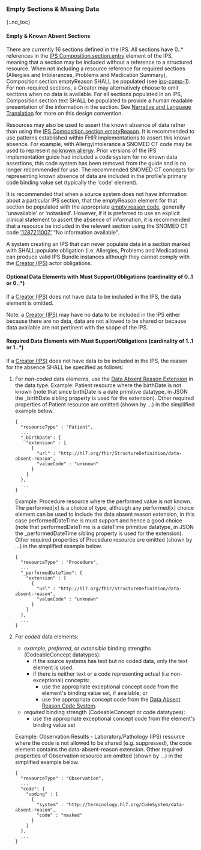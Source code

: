 ### Empty Sections & Missing Data

{:.no_toc}

#### Empty & Known Absent Sections

There are currently 16 sections defined in the IPS. All sections have 0..\* references in the [IPS Composition.section.entry](./StructureDefinition-Composition-uv-ips.html) element of the IPS, meaning that a section may be included without a reference to a structured resource. When not including a resource reference for required sections (Allergies and Intolerances, Problems and Medication Summary), Composition.section.emptyReason SHALL be populated (see [ips-comp-1](./StructureDefinition-Composition-uv-ips.html#constraints)). For non-required sections, a Creator may alternatively choose to omit sections when no data is available. For all sections populated in an IPS, Composition.section.text SHALL be populated to provide a human readable presentation of the information in the section. See [Narrative and Language Translation](./Design-Conventions.html#narrative-and-language-translation) for more on this design convention.

Resources may also be used to assert the known absence of data rather than using the [IPS Composition.section.emptyReason](./StructureDefinition-Composition-uv-ips.html). It is recommended to use patterns established within FHIR implementations to assert this known absence. For example, with AllergyIntolerance a SNOMED CT code may be used to represent [no known allergy](https://hl7.org/fhir/R4/allergyintolerance-nka.json.html). Prior versions of the IPS implementation guide had included a code system for no known data assertions, this code system has been removed from the guide and is no longer recommended for use. The recommended SNOMED CT concepts for representing known absence of data are included in the profile's primary code binding value set (typically the 'code' element).

It is recommended that when a source system does not have information about a particular IPS section, that the emptyReason element for that section be populated with the appropriate [empty reason code](https://hl7.org/fhir/R4/valueset-list-empty-reason.html), generally 'unavailable' or 'notasked'. However, if it is preferred to use an explicit clinical statement to assert the absence of information, it is recommended that a resource be included in the relevant section using the SNOMED CT code ['1287211007'](https://browser.ihtsdotools.org/?perspective=full&conceptId1=1287211007) "No information available".

A system creating an IPS that can never populate data in a section marked with SHALL:populate obligation (i.e. Allergies, Problems and Medications) can produce valid IPS Bundle instances although they cannot comply with the [Creator (IPS)](./ActorDefinition-Creator.html) actor obligations.

#### Optional Data Elements with Must Support/Obligations (cardinality of 0..1 or 0..\*)

If a [Creator (IPS)](./ActorDefinition-Creator.html) does not have data to be included in the IPS, the data element is omitted.

Note: a [Creator (IPS)](./ActorDefinition-Creator.html) may have no data to be included in the IPS either because there are no data, data are not allowed to be shared or because data available are not pertinent with the scope of the IPS.

#### Required Data Elements with Must Support/Obligations (cardinality of 1..1 or 1..\*)

If a [Creator (IPS)](./ActorDefinition-Creator.html) does not have data to be included in the IPS, the reason for the absence SHALL be specified as follows:

1.  For _non-coded_ data elements, use the [Data Absent Reason Extension](http://hl7.org/fhir/R4/extension-data-absent-reason.html) in the data type. 
    Example: Patient resource where the birthDate is not known (note that since birthDate is a date primitive datatype, in JSON the \_birthDate sibling property is used for the extension). Other required properties of Patient resource are omitted (shown by ...) in the simplified example below.

    ```
    {
      "resourceType" : "Patient",
      ...
      "_birthDate": {
        "extension" : [
          {
            "url" : "http://hl7.org/fhir/StructureDefinition/data-absent-reason",
            "valueCode" : "unknown"
          }
        ]
      },
      ...
    }
    ```

    Example: Procedure resource where the performed value is not known. The performed[x] is a choice of type, although any performed[x] choice element can be used to include the data absent reason extension, in this case performedDateTime is must support and hence a good choice (note that performedDateTime is a dateTime primitive datatype, in JSON the \_performedDateTime sibling property is used for the extension). Other required properties of Procedure resource are omitted (shown by ...) in the simplified example below.

    ```
    {
      "resourceType" : "Procedure",
      ...
      "_performedDateTime": {
        "extension" : [
          {
            "url" : "http://hl7.org/fhir/StructureDefinition/data-absent-reason",
            "valueCode" : "unknown"
          }
        ]
      },
      ...
    }
    ```

1.  For _coded_ data elements:
    - _example_, _preferred_, or _extensible_ binding strengths (CodeableConcept datatypes):
      - if the source systems has text but no coded data, only the text element is used.
      - if there is neither text or a code representing actual (i.e non-exceptional) concepts:
        - use the appropriate exceptional concept code from the element's binding value set, if available; or
        - use the appropriate concept code from the [Data Absent Reason Code System](http://hl7.org/fhir/R4/valueset-data-absent-reason.html).
    - _required_ binding strength (CodeableConcept or code datatypes):
      - use the appropriate exceptional concept code from the element's binding value set

    Example: Observation Results - Laboratory/Pathology (IPS) resource where the code is not allowed to be shared (e.g. suppressed), the code element contains the data-absent-reason extension. Other required properties of Observation resource are omitted (shown by ...) in the simplified example below.

    ```
    {
      "resourceType" : "Observation",
      ...
      "code": {
        "coding" : [
          {
            "system" : "http://terminology.hl7.org/CodeSystem/data-absent-reason",
            "code" : "masked"
          }
        ]
      },
      ...
    }
    ```
